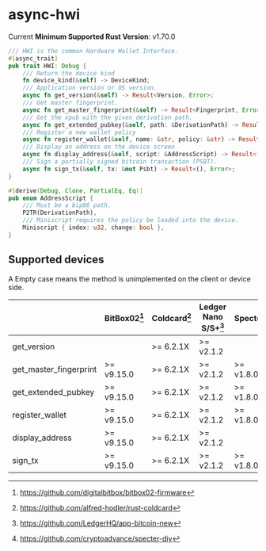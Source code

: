 # async-hwi

Current **Minimum Supported Rust Version**: v1.70.0

```rust
/// HWI is the common Hardware Wallet Interface.
#[async_trait]
pub trait HWI: Debug {
    /// Return the device kind
    fn device_kind(&self) -> DeviceKind;
    /// Application version or OS version.
    async fn get_version(&self) -> Result<Version, Error>;
    /// Get master fingerprint.
    async fn get_master_fingerprint(&self) -> Result<Fingerprint, Error>;
    /// Get the xpub with the given derivation path.
    async fn get_extended_pubkey(&self, path: &DerivationPath) -> Result<ExtendedPubKey, Error>;
    /// Register a new wallet policy
    async fn register_wallet(&self, name: &str, policy: &str) -> Result<Option<[u8; 32]>, Error>;
    /// Display an address on the device screen
    async fn display_address(&self, script: &AddressScript) -> Result<(), Error>;
    /// Sign a partially signed bitcoin transaction (PSBT).
    async fn sign_tx(&self, tx: &mut Psbt) -> Result<(), Error>;
}

#[derive(Debug, Clone, PartialEq, Eq)]
pub enum AddressScript {
    /// Must be a bip86 path.
    P2TR(DerivationPath),
    /// Miniscript requires the policy be loaded into the device.
    Miniscript { index: u32, change: bool },
}
```

## Supported devices

A Empty case means the method is unimplemented on the client or device side.

|                        | BitBox02[^1] | Coldcard[^2] | Ledger Nano S/S+[^3] | Specter[^4] |
|----------------------- |--------------|------------- |----------------------|-------------|
| get_version            |              | >= 6.2.1X    | >= v2.1.2            |             |
| get_master_fingerprint | >= v9.15.0   | >= 6.2.1X    | >= v2.1.2            | >= v1.8.0   |
| get_extended_pubkey    | >= v9.15.0   | >= 6.2.1X    | >= v2.1.2            | >= v1.8.0   |
| register_wallet        | >= v9.15.0   | >= 6.2.1X    | >= v2.1.2            | >= v1.8.0   |
| display_address        | >= v9.15.0   | >= 6.2.1X    | >= v2.1.2            |             |
| sign_tx                | >= v9.15.0   | >= 6.2.1X    | >= v2.1.2            | >= v1.8.0   |

[^1]: https://github.com/digitalbitbox/bitbox02-firmware
[^2]: https://github.com/alfred-hodler/rust-coldcard
[^3]: https://github.com/LedgerHQ/app-bitcoin-new  
[^4]: https://github.com/cryptoadvance/specter-diy
